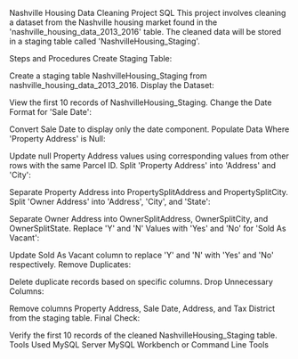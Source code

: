 Nashville Housing Data Cleaning Project SQL
This project involves cleaning a dataset from the Nashville housing market found in the 'nashville_housing_data_2013_2016' table. The cleaned data will be stored in a staging table called 'NashvilleHousing_Staging'.

Steps and Procedures
Create Staging Table:

Create a staging table NashvilleHousing_Staging from nashville_housing_data_2013_2016.
Display the Dataset:

View the first 10 records of NashvilleHousing_Staging.
Change the Date Format for 'Sale Date':

Convert Sale Date to display only the date component.
Populate Data Where 'Property Address' is Null:

Update null Property Address values using corresponding values from other rows with the same Parcel ID.
Split 'Property Address' into 'Address' and 'City':

Separate Property Address into PropertySplitAddress and PropertySplitCity.
Split 'Owner Address' into 'Address', 'City', and 'State':

Separate Owner Address into OwnerSplitAddress, OwnerSplitCity, and OwnerSplitState.
Replace 'Y' and 'N' Values with 'Yes' and 'No' for 'Sold As Vacant':

Update Sold As Vacant column to replace 'Y' and 'N' with 'Yes' and 'No' respectively.
Remove Duplicates:

Delete duplicate records based on specific columns.
Drop Unnecessary Columns:

Remove columns Property Address, Sale Date, Address, and Tax District from the staging table.
Final Check:

Verify the first 10 records of the cleaned NashvilleHousing_Staging table.
Tools Used
MySQL Server
MySQL Workbench or Command Line Tools